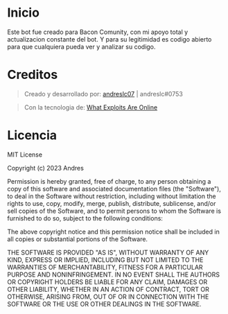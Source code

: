 # Inicio
Este bot fue creado para Bacon Comunity, con mi apoyo total y actualizacion constante del bot. Y para su legitimidad es codigo abierto para que cualquiera pueda ver y analizar su codigo.

# Creditos
> Creado y desarrollado por: [andreslc07](https://github.com/andreslc07) | andreslc#0753 

> Con la tecnologia de: [What Exploits Are Online](https://whatexploitsare.online)

# Licencia
MIT License

Copyright (c) 2023 Andres

Permission is hereby granted, free of charge, to any person obtaining a copy
of this software and associated documentation files (the "Software"), to deal
in the Software without restriction, including without limitation the rights
to use, copy, modify, merge, publish, distribute, sublicense, and/or sell
copies of the Software, and to permit persons to whom the Software is
furnished to do so, subject to the following conditions:

The above copyright notice and this permission notice shall be included in all
copies or substantial portions of the Software.

THE SOFTWARE IS PROVIDED "AS IS", WITHOUT WARRANTY OF ANY KIND, EXPRESS OR
IMPLIED, INCLUDING BUT NOT LIMITED TO THE WARRANTIES OF MERCHANTABILITY,
FITNESS FOR A PARTICULAR PURPOSE AND NONINFRINGEMENT. IN NO EVENT SHALL THE
AUTHORS OR COPYRIGHT HOLDERS BE LIABLE FOR ANY CLAIM, DAMAGES OR OTHER
LIABILITY, WHETHER IN AN ACTION OF CONTRACT, TORT OR OTHERWISE, ARISING FROM,
OUT OF OR IN CONNECTION WITH THE SOFTWARE OR THE USE OR OTHER DEALINGS IN THE
SOFTWARE.
